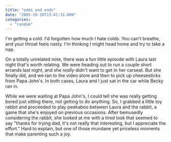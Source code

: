 ```yaml
---
title: "odds and ends"
date: "2005-10-10T13:41:31.000"
categories: 
  - "random"
---
```


I'm getting a cold. I'd forgotten how much I hate colds. You can't breathe, and your throat feels nasty. I'm thinking I might head home and try to take a nap.

On a totally unrelated note, there was a fun little episode with Laura last night that's worth relating. We were heading out to run a couple short errands last night, and she _really_ didn't want to get in her carseat. But she finally did, and we ran to the video store and then to pick up cheesesticks from Papa John's. In both cases, Laura and I just sat in the car while Becky ran in.

While we were waiting at Papa John's, I could tell she was really getting bored just sitting there, not getting to do anything. So, I grabbed a little toy rabbit and proceeded to play peekaboo between Laura and the rabbit, a game that she's enjoyed on previous occasions. After bemusedly considering the rabbit, she looked at me with a tired look that seemed to say "thanks for trying dad, it's not really that interesting, but I appreciate the effort." Hard to explain, but one of those mundane yet priceless moments that make parenting such a joy.

